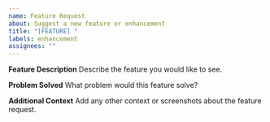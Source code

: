 ```yaml
---
name: Feature Request
about: Suggest a new feature or enhancement
title: "[FEATURE] "
labels: enhancement
assignees: ""
---
```


**Feature Description**
Describe the feature you would like to see.

**Problem Solved**
What problem would this feature solve?

**Additional Context**
Add any other context or screenshots about the feature request.
